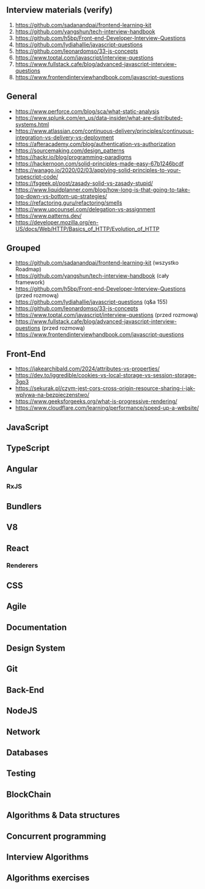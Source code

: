 ## Interview materials (verify)

1. https://github.com/sadanandpai/frontend-learning-kit
1. https://github.com/yangshun/tech-interview-handbook
1. https://github.com/h5bp/Front-end-Developer-Interview-Questions
1. https://github.com/lydiahallie/javascript-questions
1. https://github.com/leonardomso/33-js-concepts
1. https://www.toptal.com/javascript/interview-questions
1. https://www.fullstack.cafe/blog/advanced-javascript-interview-questions
1. https://www.frontendinterviewhandbook.com/javascript-questions


## General

* https://www.perforce.com/blog/sca/what-static-analysis
* https://www.splunk.com/en_us/data-insider/what-are-distributed-systems.html
* https://www.atlassian.com/continuous-delivery/principles/continuous-integration-vs-delivery-vs-deployment
* https://afteracademy.com/blog/authentication-vs-authorization
* https://sourcemaking.com/design_patterns
* https://hackr.io/blog/programming-paradigms
* https://hackernoon.com/solid-principles-made-easy-67b1246bcdf
* https://wanago.io/2020/02/03/applying-solid-principles-to-your-typescript-code/
* https://fsgeek.pl/post/zasady-solid-vs-zasady-stupid/
* https://www.liquidplanner.com/blog/how-long-is-that-going-to-take-top-down-vs-bottom-up-strategies/
* https://refactoring.guru/refactoring/smells
* https://www.upcounsel.com/delegation-vs-assignment
* https://www.patterns.dev/
* https://developer.mozilla.org/en-US/docs/Web/HTTP/Basics_of_HTTP/Evolution_of_HTTP


## Grouped

* https://github.com/sadanandpai/frontend-learning-kit (wszystko Roadmap)
* https://github.com/yangshun/tech-interview-handbook (cały framework)
* https://github.com/h5bp/Front-end-Developer-Interview-Questions (przed rozmową)
* https://github.com/lydiahallie/javascript-questions (q&a 155)
* https://github.com/leonardomso/33-js-concepts
* https://www.toptal.com/javascript/interview-questions (przed rozmową)
* https://www.fullstack.cafe/blog/advanced-javascript-interview-questions (przed rozmową)
* https://www.frontendinterviewhandbook.com/javascript-questions


## Front-End

* https://jakearchibald.com/2024/attributes-vs-properties/
* https://dev.to/iggredible/cookies-vs-local-storage-vs-session-storage-3gp3
* https://sekurak.pl/czym-jest-cors-cross-origin-resource-sharing-i-jak-wplywa-na-bezpieczenstwo/
* https://www.geeksforgeeks.org/what-is-progressive-rendering/
* https://www.cloudflare.com/learning/performance/speed-up-a-website/


## JavaScript


## TypeScript


## Angular


### RxJS


## Bundlers


## V8


## React


### Renderers


## CSS


## Agile


## Documentation


## Design System


## Git


## Back-End


## NodeJS


## Network


## Databases


## Testing


## BlockChain


## Algorithms & Data structures


## Concurrent programming


## Interview Algorithms


## Algorithms exercises